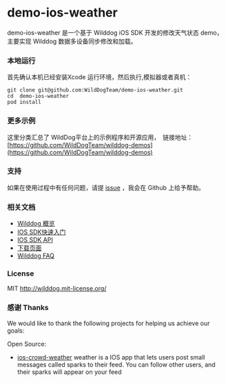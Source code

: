 # demo-ios-weather
demo-ios-weather 是一个基于 Wilddog iOS SDK 开发的修改天气状态 demo，主要实现 Wilddog 数据多设备同步修改和加载。

### 本地运行

首先确认本机已经安装Xcode 运行环境，然后执行,模拟器或者真机：
```
git clone git@github.com:WildDogTeam/demo-ios-weather.git
cd  demo-ios-weather
pod install
```
### 更多示例

这里分类汇总了 WildDog平台上的示例程序和开源应用，　链接地址：[https://github.com/WildDogTeam/wilddog-demos](https://github.com/WildDogTeam/wilddog-demos)

### 支持
如果在使用过程中有任何问题，请提 [issue](https://github.com/WildDogTeam/demo-ios-weather/issues) ，我会在 Github 上给予帮助。

### 相关文档

* [Wilddog 概览](https://z.wilddog.com/overview/introduction)
* [IOS SDK快速入门](https://z.wilddog.com/ios/quickstart)
* [IOS SDK API](https://z.wilddog.com/ios/api)
* [下载页面](https://www.wilddog.com/download/)
* [Wilddog FAQ](https://z.wilddog.com/questions)


### License
MIT
http://wilddog.mit-license.org/

### 感谢 Thanks

We would like to thank the following projects for helping us achieve our goals:

Open Source:

* [ios-crowd-weather](https://github.com/firebase/ios-crowd-weather) weather is a IOS app that lets users post small messages called sparks to their feed. You can follow other users, and their sparks will appear on your feed